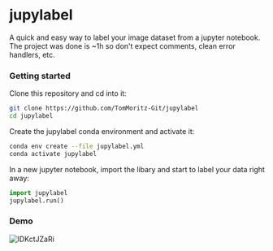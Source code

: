 # jupylabel
A quick and easy way to label your image dataset from a jupyter notebook.<br>
The project was done is ~1h so don't expect comments, clean error handlers, etc.

### Getting started
Clone this repository and cd into it:
```bash
git clone https://github.com/TomMoritz-Git/jupylabel
cd jupylabel
```
Create the jupylabel conda environment and activate it:
```bash
conda env create --file jupylabel.yml
conda activate jupylabel
```
In a new jupyter notebook, import the libary and start to label your data right away:
```python
import jupylabel
jupylabel.run()
```

### Demo
![IDKctJZaRi](https://user-images.githubusercontent.com/55321059/128791683-b78b9e93-a1be-4995-bbe5-fa5d8f645111.gif)
